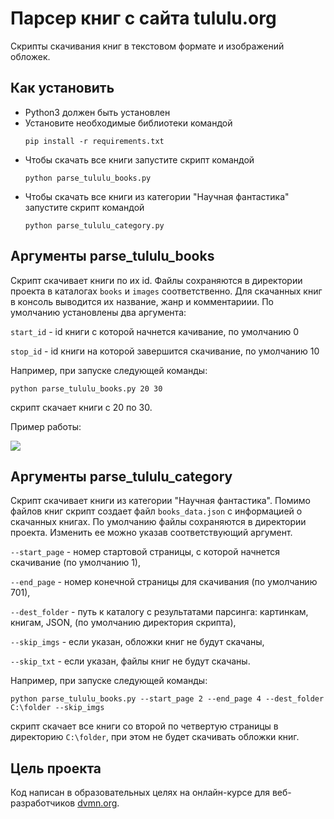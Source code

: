 # Парсер книг с сайта tululu.org
Скрипты скачивания книг в текстовом формате и изображений обложек.

## Как установить
* Python3 должен быть установлен
* Установите необходимые библиотеки командой
  ```
  pip install -r requirements.txt
  ```
* Чтобы скачать все книги запустите скрипт командой
  ```
  python parse_tululu_books.py
  ```
* Чтобы скачать все книги из категории "Научная фантастика" запустите скрипт командой
  ```
  python parse_tululu_category.py
  ```
  
## Аргументы parse_tululu_books
Скрипт скачивает книги по их id.
Файлы сохраняются в директории проекта в каталогах `books` и `images` соответственно.
Для скачанных книг в консоль выводится их название, жанр и комментариии.
По умолчанию установлены два аргумента:

`start_id` - id книги с которой начнется качивание, по умолчанию 0

`stop_id` - id книги на которой завершится скачивание, по умолчанию 10

Например, при запуске следующей команды:
  ```
  python parse_tululu_books.py 20 30
  ```
скрипт скачает книги с 20 по 30.

Пример работы:

![](https://i.ibb.co/X4Qpmv4/image.png)


## Аргументы parse_tululu_category
Скрипт скачивает книги из категории "Научная фантастика".
Помимо файлов книг скрипт создает файл `books_data.json` с информацией о скачанных книгах.
По умолчанию файлы сохраняются в директории проекта.
Изменить ее можно указав соответствующий аргумент.

`--start_page` - номер стартовой страницы, с которой начнется скачивание (по умолчанию 1),

`--end_page` - номер конечной страницы для скачивания (по умолчанию 701),

`--dest_folder` - путь к каталогу с результатами парсинга: картинкам, книгам, JSON, (по умолчанию директория скрипта),

`--skip_imgs` - если указан, обложки книг не будут скачаны,

`--skip_txt` - если указан, файлы книг не будут скачаны.

Например, при запуске следующей команды:
  ```
  python parse_tululu_books.py --start_page 2 --end_page 4 --dest_folder C:\folder --skip_imgs
  ```
скрипт скачает все книги со второй по четвертую страницы в директорию `C:\folder`, при этом не
будет скачивать обложки книг.

## Цель проекта
Код написан в образовательных целях на онлайн-курсе для веб-разработчиков [dvmn.org](https://dvmn.org/).
